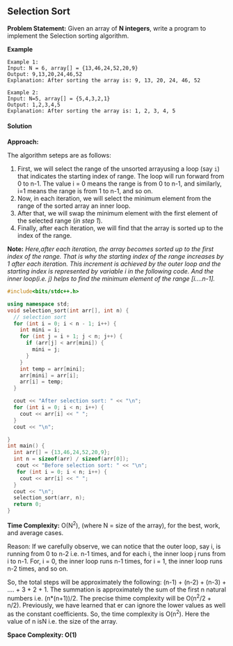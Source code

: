 ## Selection Sort

**Problem Statement:** Given an array of **N integers**, write a program to implement the Selection sorting algorithm.

**Example**

```
Example 1:
Input: N = 6, array[] = {13,46,24,52,20,9}
Output: 9,13,20,24,46,52
Explanation: After sorting the array is: 9, 13, 20, 24, 46, 52

Example 2:
Input: N=5, array[] = {5,4,3,2,1}
Output: 1,2,3,4,5
Explanation: After sorting the array is: 1, 2, 3, 4, 5
```

#### Solution

**Approach:**

The algorithm seteps are as follows:

1. First, we will select the range of the unsorted arrayusing a loop (say `i`) that indicates the starting index of range. The loop will run forward from 0 to n-1. The value i = 0 means the range is from 0 to n-1, and similarly, i=1 means the range is from 1 to n-1, and so on.
2. Now, in each iteration, we will select the minimum element from the range of the sorted array an inner loop.
3. After that, we will swap the minimum element with the first element of the selected range (*in step 1*).
4. Finally, after each iteration, we will find that the array is sorted up to the index of the range.

**Note:** *Here,after each iteration, the array becomes sorted up to the first index of the range. That is why the starting index of the range increases by 1 after each iteration. This increment is achieved by the outer loop and the starting index is represented by variable i in the following code. And the inner loop(i.e. j) helps to find the minimum element of the range [i....n-1].*

```c++
#include<bits/stdc++.h>

using namespace std;
void selection_sort(int arr[], int n) {
  // selection sort
  for (int i = 0; i < n - 1; i++) {
    int mini = i;
    for (int j = i + 1; j < n; j++) {
      if (arr[j] < arr[mini]) {
        mini = j;
      }
    }
    int temp = arr[mini];
    arr[mini] = arr[i];
    arr[i] = temp;
  }

  cout << "After selection sort: " << "\n";
  for (int i = 0; i < n; i++) {
    cout << arr[i] << " ";
  }
  cout << "\n";

}
int main() {
  int arr[] = {13,46,24,52,20,9};
  int n = sizeof(arr) / sizeof(arr[0]);
   cout << "Before selection sort: " << "\n";
   for (int i = 0; i < n; i++) {
    cout << arr[i] << " ";
  }
  cout << "\n";
  selection_sort(arr, n);
  return 0;
}
```

**Time Complexity:** O(N<sup>2</sup>), (where N = size of the array), for the best, work, and average cases.

Reason: If we carefully observe, we can notice that the outer loop, say i, is running from 0 to n-2 i.e. n-1 times, and for each i, the inner loop j runs from i to n-1. For, i = 0, the inner loop runs n-1 times, for i = 1, the inner loop runs n-2 times, and so on.

So, the total steps will be approximately the following: (n-1) + (n-2) + (n-3) + .... + 3 + 2 + 1. The summation is approximately the sum of the first n natural numbers i.e. (n*(n+1))/2. The precise thime complexity will be O(n<sup>2</sup>/2 + n/2). Previously, we have learned that er can ignore the lower values as well as the constant coefficients. So, the time complexity is O(n<sup>2</sup>). Here the value of n isN i.e. the size of the array.

**Space Complexity: O(1)**
